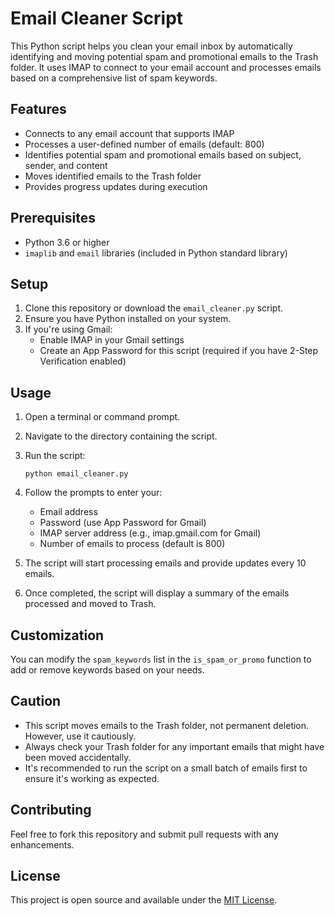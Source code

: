 # Email Cleaner Script

This Python script helps you clean your email inbox by automatically identifying and moving potential spam and promotional emails to the Trash folder. It uses IMAP to connect to your email account and processes emails based on a comprehensive list of spam keywords.

## Features

- Connects to any email account that supports IMAP
- Processes a user-defined number of emails (default: 800)
- Identifies potential spam and promotional emails based on subject, sender, and content
- Moves identified emails to the Trash folder
- Provides progress updates during execution

## Prerequisites

- Python 3.6 or higher
- `imaplib` and `email` libraries (included in Python standard library)

## Setup

1. Clone this repository or download the `email_cleaner.py` script.
2. Ensure you have Python installed on your system.
3. If you're using Gmail:
   - Enable IMAP in your Gmail settings
   - Create an App Password for this script (required if you have 2-Step Verification enabled)

## Usage

1. Open a terminal or command prompt.
2. Navigate to the directory containing the script.
3. Run the script:
   ```
   python email_cleaner.py
   ```
4. Follow the prompts to enter your:
   - Email address
   - Password (use App Password for Gmail)
   - IMAP server address (e.g., imap.gmail.com for Gmail)
   - Number of emails to process (default is 800)

5. The script will start processing emails and provide updates every 10 emails.
6. Once completed, the script will display a summary of the emails processed and moved to Trash.

## Customization

You can modify the `spam_keywords` list in the `is_spam_or_promo` function to add or remove keywords based on your needs.

## Caution

- This script moves emails to the Trash folder, not permanent deletion. However, use it cautiously.
- Always check your Trash folder for any important emails that might have been moved accidentally.
- It's recommended to run the script on a small batch of emails first to ensure it's working as expected.

## Contributing

Feel free to fork this repository and submit pull requests with any enhancements.

## License

This project is open source and available under the [MIT License](LICENSE).
